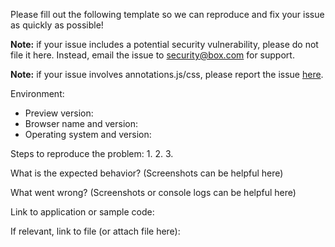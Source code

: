 Please fill out the following template so we can reproduce and fix your issue as quickly as possible!

**Note:** if your issue includes a potential security vulnerability, please do not file it here. Instead, email the issue to security@box.com for support.

**Note:** if your issue involves annotations.js/css, please report the issue [here](https://github.com/box/box-annotations/issues/new).

Environment:
- Preview version:
- Browser name and version:
- Operating system and version:

Steps to reproduce the problem:
1.
2.
3.

What is the expected behavior? (Screenshots can be helpful here)

What went wrong? (Screenshots or console logs can be helpful here)

Link to application or sample code:

If relevant, link to file (or attach file here):
